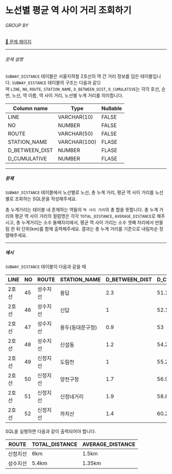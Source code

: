 # 노선별 평균 역 사이 거리 조회하기

###### GROUP BY

[:link: 문제 페이지](https://school.programmers.co.kr/learn/courses/30/lessons/284531)

---

###### 문제 설명

`SUBWAY_DISTANCE` 테이블은 서울지하철 2호선의 역 간 거리 정보를 담은 테이블입니다. `SUBWAY_DISTANCE` 테이블의 구조는 다음과 같으며 `LINE`, `NO`, `ROUTE`, `STATION_NAME`, `D_BETWEEN_DIST`, `D_CUMULATIVE`는 각각 호선, 순번, 노선, 역 이름, 역 사이 거리, 노선별 누계 거리를 의미합니다.

| Column name    | Type         | Nullable |
| -------------- | ------------ | -------- |
| LINE           | VARCHAR(10)  | FALSE    |
| NO             | NUMBER       | FALSE    |
| ROUTE          | VARCHAR(50)  | FALSE    |
| STATION_NAME   | VARCHAR(100) | FLASE    |
| D_BETWEEN_DIST | NUMBER       | FLASE    |
| D_CUMULATIVE   | NUMBER       | FLASE    |

---

##### 문제

`SUBWAY_DISTANCE` 테이블에서 노선별로 노선, 총 누계 거리, 평균 역 사이 거리를 노선별로 조회하는 SQL문을 작성해주세요.

총 누계거리는 테이블 내 존재하는 역들의 `역 사이 거리`의 총 합을 뜻합니다. 총 누계 거리와 평균 역 사이 거리의 컬럼명은 각각 `TOTAL_DISTANCE`, `AVERAGE_DISTANCE`로 해주시고, 총 누계거리는 소수 둘째자리에서, 평균 역 사이 거리는 소수 셋째 자리에서 반올림 한 뒤 단위(km)를 함께 출력해주세요.
결과는 총 누계 거리를 기준으로 내림차순 정렬해주세요.

---

##### 예시

`SUBWAY_DISTANCE` 테이블이 다음과 같을 때

| LINE  | NO  | ROUTE    | STATION_NAME     | D_BETWEEN_DIST | D_CUMULATIVE |
| ----- | --- | -------- | ---------------- | -------------- | ------------ |
| 2호선 | 45  | 성수지선 | 용답             | 2.3            | 51.1         |
| 2호선 | 46  | 성수지선 | 신답             | 1              | 52.1         |
| 2호선 | 47  | 성수지선 | 용두(동대문구청) | 0.9            | 53           |
| 2호선 | 48  | 성수지선 | 신설동           | 1.2            | 54.2         |
| 2호선 | 49  | 신정지선 | 도림천           | 1              | 55.2         |
| 2호선 | 50  | 신정지선 | 양천구청         | 1.7            | 56.9         |
| 2호선 | 51  | 신정지선 | 신정네거리       | 1.9            | 58.8         |
| 2호선 | 52  | 신정지선 | 까치산           | 1.4            | 60.2         |

SQL을 실행하면 다음과 같이 출력되어야 합니다.

| ROUTE    | TOTAL_DISTANCE | AVERAGE_DISTANCE |
| -------- | -------------- | ---------------- |
| 신정지선 | 6km            | 1.5km            |
| 성수지선 | 5.4km          | 1.35km           |
